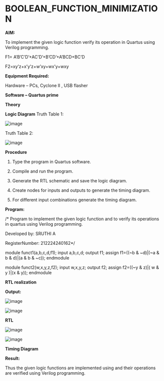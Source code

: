 # BOOLEAN_FUNCTION_MINIMIZATION

**AIM:**

To implement the given logic function verify its operation in Quartus using Verilog programming.

F1= A’B’C’D’+AC’D’+B’CD’+A’BCD+BC’D 

F2=xy’z+x’y’z+w’xy+wx’y+wxy

**Equipment Required:**

Hardware – PCs, Cyclone II , USB flasher

**Software – Quartus prime**

**Theory**

**Logic Diagram**
Truth Table 1:

![image](https://github.com/user-attachments/assets/1228309f-76c1-488e-9746-489a57acae06)

Truth Table 2:

![image](https://github.com/user-attachments/assets/1706abec-b946-4185-9b07-827ba0626e73)

**Procedure**

1.	Type the program in Quartus software.

2.	Compile and run the program.

3.	Generate the RTL schematic and save the logic diagram.

4.	Create nodes for inputs and outputs to generate the timing diagram.

5.	For different input combinations generate the timing diagram.


**Program:**

/* Program to implement the given logic function and to verify its operations in quartus using Verilog programming. 

Developed by: SRUTHI A

RegisterNumber: 212224240162*/

module funct1(a,b,c,d,f1);
input a,b,c,d;
output f1;
assign f1=((~b & ~d)|(~a & b & d)|(a & b & ~c));
endmodule

module funct2(w,x,y,z,f2);
input w,x,y,z;
output f2;
assign f2=((~y & z)|( w & y )|(x & y));
endmodule


**RTL realization**

**Output:**

![image](https://github.com/user-attachments/assets/6c49e64e-bc8a-42fa-aaf1-f0dc6935dde7)

![image](https://github.com/user-attachments/assets/1dfb74a3-12ed-498c-b48b-38237d98224d)

**RTL**

![image](https://github.com/user-attachments/assets/4e3f6c5e-1afa-4319-a8a2-076380c989df)

![image](https://github.com/user-attachments/assets/4795cf0f-f711-4167-824d-c98d0e12ee39)

**Timing Diagram**

**Result:**

Thus the given logic functions are implemented using and their operations are verified using Verilog programming.

